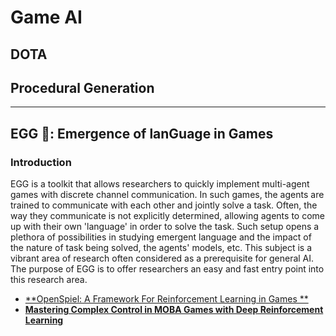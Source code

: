 # Game AI

## DOTA

## Procedural Generation

---

## EGG 🐣: Emergence of lanGuage in Games

### Introduction

EGG is a toolkit that allows researchers to quickly implement multi-agent games with discrete channel communication. In
such games, the agents are trained to communicate with each other and jointly solve a task. Often, the way they communicate is not explicitly determined, allowing agents to come up with their own 'language' in order to solve the task.
Such setup opens a plethora of possibilities in studying emergent language and the impact of the nature of task being solved, the agents' models, etc. This subject is a vibrant area of research often considered as a prerequisite for general AI. The purpose of EGG is to offer researchers an easy and fast entry point into this research area.

- [**OpenSpiel: A Framework For Reinforcement Learning in Games **](https://deepmind.com/research/open-source/openspiel)
- [**Mastering Complex Control in MOBA Games with Deep Reinforcement Learning**](https://arxiv.org/abs/1912.09729v1.pdf)
